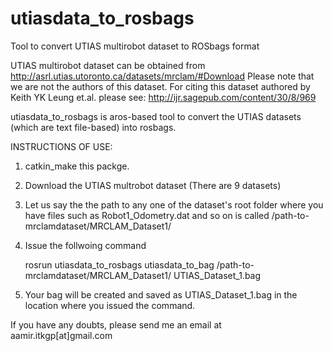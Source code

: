 # utiasdata_to_rosbags
Tool to convert UTIAS multirobot dataset to ROSbags format

UTIAS multirobot dataset can be obtained from http://asrl.utias.utoronto.ca/datasets/mrclam/#Download
Please note that we are not the authors of this dataset. For citing this dataset authored by Keith YK Leung et.al. please see: http://ijr.sagepub.com/content/30/8/969

utiasdata_to_rosbags is aros-based tool to convert the UTIAS datasets (which are text file-based) into rosbags. 

INSTRUCTIONS OF USE:

1. catkin_make this packge.
2. Download the UTIAS multrobot dataset (There are 9 datasets)
3. Let us say the the path to any one of the dataset's root folder where you have files such as Robot1_Odometry.dat and so on is called /path-to-mrclamdataset/MRCLAM_Dataset1/
4. Issue the follwoing command

   rosrun utiasdata_to_rosbags utiasdata_to_bag /path-to-mrclamdataset/MRCLAM_Dataset1/ UTIAS_Dataset_1.bag
   
5. Your bag will be created and saved as UTIAS_Dataset_1.bag in the location where you issued the command.

If you have any doubts, please send me an email at aamir.itkgp[at]gmail.com
